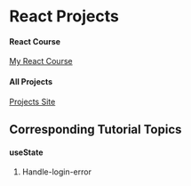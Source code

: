 # React Projects

#### React Course

[My React Course](https://www.udemy.com/course/react-the-complete-guide-incl-redux/)

#### All Projects

[Projects Site](https://duc1102-handle-login-error.netlify.app/)
## Corresponding Tutorial Topics

#### useState

1. Handle-login-error
